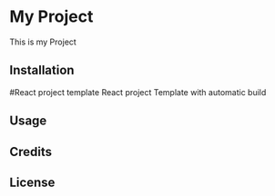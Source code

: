 # My Project
This is my Project
## Installation
#React project template
React project Template with automatic build
## Usage
## Credits
## License
